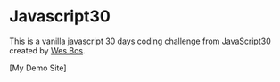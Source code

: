   # Javascript30

This is a vanilla javascript 30 days coding challenge from [JavaScript30](https://javascript30.com/) created by [Wes Bos](https://github.com/wesbos).

[My Demo Site]
